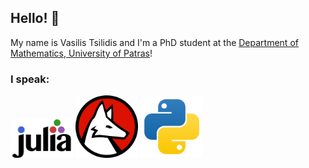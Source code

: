 ## Hello! 🪸

My name is Vasilis Tsilidis and I'm a PhD student at the [Department of Mathematics, University of Patras](https://www.upatras.gr/en/)!


### I speak:
<img src="./pictures/julia.svg" alt="Julia" width="100"/>   
<img src="./pictures/wolfram-language.svg" alt="Wolfram Language" width="100"/>
<img src="./pictures/python.svg" alt="Python" width="100"/>

<!--
**TsilidisV/TsilidisV** is a ✨ _special_ ✨ repository because its `README.md` (this file) appears on your GitHub profile.

Here are some ideas to get you started:

- 🔭 I’m currently working on ...
- 🌱 I’m currently learning ...
- 👯 I’m looking to collaborate on ...
- 🤔 I’m looking for help with ...
- 💬 Ask me about ...
- 📫 How to reach me: ...
- 😄 Pronouns: ...
- ⚡ Fun fact: ...
-->
